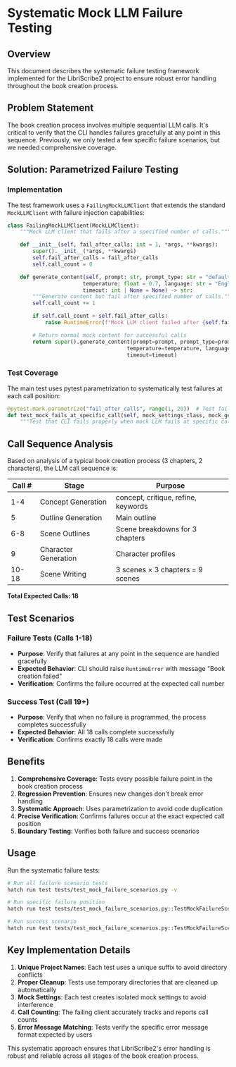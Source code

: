 # Systematic Mock LLM Failure Testing

## Overview

This document describes the systematic failure testing framework implemented for the LibriScribe2 project to ensure robust error handling throughout the book creation process.

## Problem Statement

The book creation process involves multiple sequential LLM calls. It's critical to verify that the CLI handles failures gracefully at any point in this sequence. Previously, we only tested a few specific failure scenarios, but we needed comprehensive coverage.

## Solution: Parametrized Failure Testing

### Implementation

The test framework uses a `FailingMockLLMClient` that extends the standard `MockLLMClient` with failure injection capabilities:

```python
class FailingMockLLMClient(MockLLMClient):
    """Mock LLM client that fails after a specified number of calls."""

    def __init__(self, fail_after_calls: int = 1, *args, **kwargs):
        super().__init__(*args, **kwargs)
        self.fail_after_calls = fail_after_calls
        self.call_count = 0

    def generate_content(self, prompt: str, prompt_type: str = "default",
                        temperature: float = 0.7, language: str = "English",
                        timeout: int | None = None) -> str:
        """Generate content but fail after specified number of calls."""
        self.call_count += 1

        if self.call_count > self.fail_after_calls:
            raise RuntimeError(f"Mock LLM client failed after {self.fail_after_calls} calls")

        # Return normal mock content for successful calls
        return super().generate_content(prompt=prompt, prompt_type=prompt_type,
                                      temperature=temperature, language=language,
                                      timeout=timeout)
```

### Test Coverage

The main test uses pytest parametrization to systematically test failures at each call position:

```python
@pytest.mark.parametrize("fail_after_calls", range(1, 20))  # Test failures from call 1 to 19
def test_mock_fails_at_specific_call(self, mock_settings_class, mock_generate_content, fail_after_calls):
    """Test that CLI fails properly when mock LLM fails at specific call position."""
```

## Call Sequence Analysis

Based on analysis of a typical book creation process (3 chapters, 2 characters), the LLM call sequence is:

| Call # | Stage | Purpose |
|--------|-------|---------|
| 1-4 | Concept Generation | concept, critique, refine, keywords |
| 5 | Outline Generation | Main outline |
| 6-8 | Scene Outlines | Scene breakdowns for 3 chapters |
| 9 | Character Generation | Character profiles |
| 10-18 | Scene Writing | 3 scenes × 3 chapters = 9 scenes |

**Total Expected Calls: 18**

## Test Scenarios

### Failure Tests (Calls 1-18)
- **Purpose**: Verify that failures at any point in the sequence are handled gracefully
- **Expected Behavior**: CLI should raise `RuntimeError` with message "Book creation failed"
- **Verification**: Confirms the failure occurred at the expected call number

### Success Test (Call 19+)
- **Purpose**: Verify that when no failure is programmed, the process completes successfully
- **Expected Behavior**: All 18 calls complete successfully
- **Verification**: Confirms exactly 18 calls were made

## Benefits

1. **Comprehensive Coverage**: Tests every possible failure point in the book creation process
2. **Regression Prevention**: Ensures new changes don't break error handling
3. **Systematic Approach**: Uses parametrization to avoid code duplication
4. **Precise Verification**: Confirms failures occur at the exact expected call position
5. **Boundary Testing**: Verifies both failure and success scenarios

## Usage

Run the systematic failure tests:

```bash
# Run all failure scenario tests
hatch run test tests/test_mock_failure_scenarios.py -v

# Run specific failure position
hatch run test tests/test_mock_failure_scenarios.py::TestMockFailureScenarios::test_mock_fails_at_specific_call[5] -v

# Run success scenario
hatch run test tests/test_mock_failure_scenarios.py::TestMockFailureScenarios::test_mock_succeeds_with_no_failure -v
```

## Key Implementation Details

1. **Unique Project Names**: Each test uses a unique suffix to avoid directory conflicts
2. **Proper Cleanup**: Tests use temporary directories that are cleaned up automatically
3. **Mock Settings**: Each test creates isolated mock settings to avoid interference
4. **Call Counting**: The failing client accurately tracks and reports call counts
5. **Error Message Matching**: Tests verify the specific error message format expected by users

This systematic approach ensures that LibriScribe2's error handling is robust and reliable across all stages of the book creation process.
